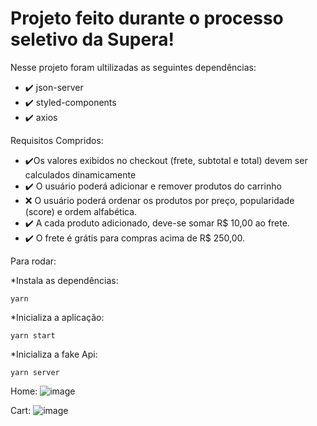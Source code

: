 # Projeto feito durante o processo seletivo da Supera!

Nesse projeto foram ultilizadas as seguintes dependências: 
* :heavy_check_mark: json-server
* :heavy_check_mark: styled-components
* :heavy_check_mark: axios

Requisitos Compridos:
* :heavy_check_mark:Os valores exibidos no checkout (frete, subtotal e total) devem ser calculados dinamicamente
* :heavy_check_mark: O usuário poderá adicionar e remover produtos do carrinho
* :x: O usuário poderá ordenar os produtos por preço, popularidade (score) e ordem alfabética.
* :heavy_check_mark: A cada produto adicionado, deve-se somar R$ 10,00 ao frete.
* :heavy_check_mark: O frete é grátis para compras acima de R$ 250,00.

Para rodar:

*Instala as dependências:
```
yarn
```

*Inicializa a aplicação:
```
yarn start
```


*Inicializa a fake Api:
```
yarn server
```


Home:
![image](https://user-images.githubusercontent.com/52171813/131273648-6f54a730-6fdc-4362-80d6-d908443d7148.png)


Cart:
![image](https://user-images.githubusercontent.com/52171813/131273656-a22cff41-297e-4f8e-b034-0a6aab1eceba.png)


